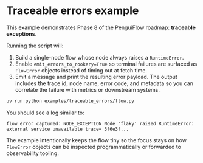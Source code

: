 # Traceable errors example

This example demonstrates Phase 8 of the PenguiFlow roadmap: **traceable exceptions**.

Running the script will:

1. Build a single-node flow whose node always raises a `RuntimeError`.
2. Enable `emit_errors_to_rookery=True` so terminal failures are surfaced as `FlowError`
   objects instead of timing out at fetch time.
3. Emit a message and print the resulting error payload. The output includes the
   trace id, node name, error code, and metadata so you can correlate the failure
   with metrics or downstream systems.

```bash
uv run python examples/traceable_errors/flow.py
```

You should see a log similar to:

```
flow error captured: NODE_EXCEPTION Node 'flaky' raised RuntimeError: external service unavailable trace= 3f6e3f...
```

The example intentionally keeps the flow tiny so the focus stays on how `FlowError`
objects can be inspected programmatically or forwarded to observability tooling.
